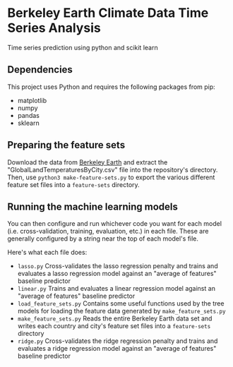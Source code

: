# Berkeley Earth Climate Data Time Series Analysis
Time series prediction using python and scikit learn

## Dependencies

This project uses Python and requires the following packages from pip:
- matplotlib
- numpy
- pandas
- sklearn

## Preparing the feature sets

Download the data from [Berkeley Earth](https://www.kaggle.com/berkeleyearth/climate-change-earth-surface-temperature-data) and extract the "GlobalLandTemperaturesByCity.csv" file into the repository's directory. Then, use `python3 make-feature-sets.py` to export the various different feature set files into a `feature-sets` directory.

## Running the machine learning models

You can then configure and run whichever code you want for each model (i.e. cross-validation, training, evaluation, etc.) in each file. These are generally configured by a string near the top of each model's file.

Here's what each file does:
- `lasso.py` Cross-validates the lasso regression penalty and trains and evaluates a lasso regression model against an "average of features" baseline predictor
- `linear.py` Trains and evaluates a linear regression model against an "average of features" baseline predictor
- `load_feature_sets.py` Contains some useful functions used by the tree models for loading the feature data generated by `make_feature_sets.py`
- `make_feature_sets.py` Reads the entire Berkeley Earth data set and writes each country and city's feature set files into a `feature-sets` directory
- `ridge.py`  Cross-validates the ridge regression penalty and trains and evaluates a ridge regression model against an "average of features" baseline predictor
